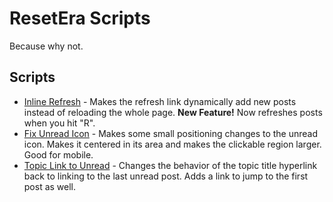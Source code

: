 # ResetEra Scripts

Because why not.

## Scripts

* [Inline Refresh](https://raw.githubusercontent.com/ToadKing/ResetEra/master/resetera-inline-refresh.user.js) - Makes the refresh link dynamically add new posts instead of reloading the whole page. **New Feature!** Now refreshes posts when you hit "R".
* [Fix Unread Icon](https://raw.githubusercontent.com/ToadKing/ResetEra/master/resetera-fix-unread-icon.user.js) - Makes some small positioning changes to the unread icon. Makes it centered in its area and makes the clickable region larger. Good for mobile.
* [Topic Link to Unread](https://raw.githubusercontent.com/ToadKing/ResetEra/master/resetera-topic-link-to-unread.user.js) - Changes the behavior of the topic title hyperlink back to linking to the last unread post. Adds a link to jump to the first post as well.
